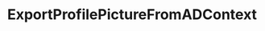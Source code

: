 ---
optionsClassName: ExportProfilePictureFromADConfig
optionsClassFullName: MigrationTools._EngineV1.Configuration.Processing.ExportProfilePictureFromADConfig
configurationSamples:
- name: default
  description: 
  code: >-
    {
      "$type": "ExportProfilePictureFromADConfig",
      "Enabled": false,
      "Domain": null,
      "Username": null,
      "Password": null,
      "PictureEmpIDFormat": null
    }
  sampleFor: MigrationTools._EngineV1.Configuration.Processing.ExportProfilePictureFromADConfig
description: Downloads corporate images and updates TFS/Azure DevOps profiles
className: ExportProfilePictureFromADContext
typeName: Processors
architecture: v1
options:
- parameterName: Domain
  type: String
  description: The source domain where the pictures should be exported.
  defaultValue: String.Empty
- parameterName: Enabled
  type: Boolean
  description: missng XML code comments
  defaultValue: missng XML code comments
- parameterName: Password
  type: String
  description: The password of the user that is used to export the pictures.
  defaultValue: String.Empty
- parameterName: PictureEmpIDFormat
  type: String
  description: 'TODO: You wpuld need to customise this for your system. Clone repo and run in Debug'
  defaultValue: String.Empty
- parameterName: Username
  type: String
  description: The user name of the user that is used to export the pictures.
  defaultValue: String.Empty
status: alpha
processingTarget: Profiles
classFile: /src/VstsSyncMigrator.Core/Execution/ProcessingContext/ExportProfilePictureFromADContext.cs
optionsClassFile: /src/MigrationTools/_EngineV1/Configuration/Processing/ExportProfilePictureFromADConfig.cs

redirectFrom: []
layout: reference
toc: true
permalink: /Reference/v1/Processors/ExportProfilePictureFromADContext/
title: ExportProfilePictureFromADContext
categories:
- Processors
- v1
topics:
- topic: notes
  path: /docs/Reference/v1/Processors/ExportProfilePictureFromADContext-notes.md
  exists: false
  markdown: ''
- topic: introduction
  path: /docs/Reference/v1/Processors/ExportProfilePictureFromADContext-introduction.md
  exists: false
  markdown: ''

---